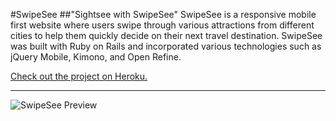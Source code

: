 #SwipeSee
##"Sightsee with SwipeSee"
SwipeSee is a responsive mobile first website where users swipe through various attractions from different cities to help them quickly decide on their next travel destination. SwipeSee was built with Ruby on Rails and incorporated various technologies such as jQuery Mobile, Kimono, and Open Refine.

[Check out the project on Heroku.](http://swipesee.herokuapp.com/)
___

![SwipeSee Preview](http://oi61.tinypic.com/2u584gg.jpg)


